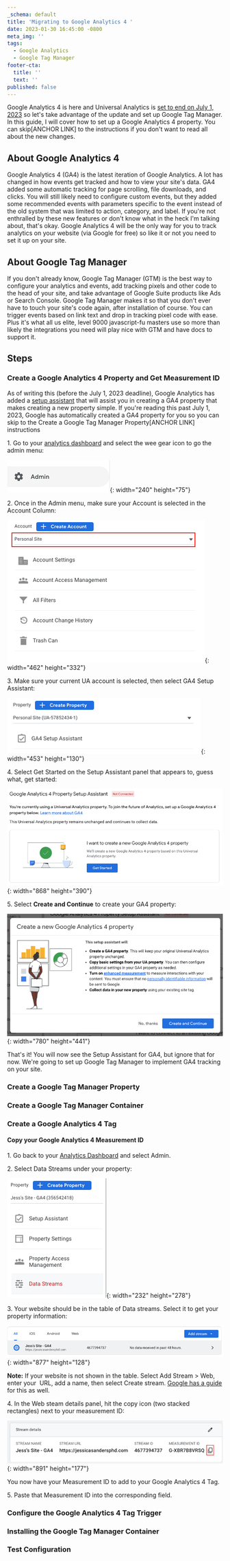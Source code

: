 ```yaml
---
_schema: default
title: 'Migrating to Google Analytics 4 '
date: 2023-01-30 16:45:00 -0800
meta_img: ''
tags:
  - Google Analytics
  - Google Tag Manager
footer-cta:
  title: ''
  text: ''
published: false
---
```

Google Analytics 4 is here and Universal Analytics is [set to end on July 1, 2023](https://support.google.com/analytics/answer/11583528)&nbsp;so let's take advantage of the update and set up Google Tag Manager. In this guide, I will cover how to set up a Google Analytics 4 property. You can skip\[ANCHOR LINK\] to the instructions if you don't want to read all about the new changes.&nbsp; &nbsp;

## About Google Analytics 4

Google Analytics 4 (GA4) is the latest iteration of Google Analytics. A lot has changed in how events get tracked and how to view your site's data. GA4 added some automatic tracking for page scrolling, file downloads, and clicks. You will still likely need to configure custom events, but they added some recommended events with parameters specific to the event instead of the old system that was limited to action, category, and label. If you're not enthralled by these new features or don't know what in the heck I'm talking about, that's okay. Google Analytics 4 will be the only way for you to track analytics on your website (via Google for free) so like it or not you need to set it up on your site.&nbsp;

## About Google Tag Manager

If you don't already know, Google Tag Manager (GTM) is the best way to configure your analytics and events, add tracking pixels and other code to the head of your site, and take advantage of Google Suite products like Ads or Search Console. Google Tag Manager makes it so that you don't ever have to touch your site's code again, after installation of course. You can trigger events based on link text and drop in tracking pixel code with ease. Plus it's what all us elite, level 9000 javascript-fu masters use so more than likely the integrations you need will play nice with GTM and have docs to support it.&nbsp;

## Steps

### Create a Google Analytics 4 Property and Get Measurement ID

As of writing this (before the July 1, 2023 deadline), Google Analytics has added a [setup assistant](https://support.google.com/analytics/answer/9744165?hl=en#zippy=%2Cin-this-article) that will assist you in creating a GA4 property that makes creating a new property simple. If you're reading this past July 1, 2023, Google has automatically created a GA4 property for you so you can skip to the Create a Google Tag Manager Property\[ANCHOR LINK\] instructions

1\. Go to your [analytics dashboard](https://analytics.google.com/) and select the wee gear icon to go the admin menu:

![](/images/screen-shot-2023-03-04-at-4-18-49-pm.png){: width="240" height="75"}

2\. Once in the Admin menu, make sure your Account is selected in the Account Column:&nbsp;

![](/images/screen-shot-2023-03-04-at-4-20-36-pm.png){: width="462" height="332"}

3\. Make sure your current UA account is selected, then select GA4 Setup Assistant:&nbsp;

![](/images/screen-shot-2023-03-04-at-4-32-56-pm.png){: width="453" height="130"}

4\. Select Get Started on the Setup Assistant panel that appears to, guess what, get started:&nbsp;

![](/images/screen-shot-2023-03-04-at-4-36-41-pm-1.png){: width="868" height="390"}

5\. Select **Create and Continue** to create your GA4 property:

![](/images/screen-shot-2023-03-04-at-4-38-32-pm.png){: width="780" height="441"}

That's it! You will now see the Setup Assistant for GA4, but ignore that for now. We're going to set up Google Tag Manager to implement GA4 tracking on your site.&nbsp;

### Create a Google Tag Manager Property

### Create a Google Tag Manager Container

### Create a Google Analytics 4 Tag

#### Copy your Google Analytics 4 Measurement ID

1\. Go back to your [Analytics Dashboard](https://analytics.google.com) and select Admin.&nbsp;

2\. Select Data Streams under your property:&nbsp;

![](/images/screen-shot-2023-03-04-at-4-51-53-pm.png){: width="232" height="278"}

3\. Your website should be in the table of Data streams. Select it to get your property information:&nbsp;

![](/images/screen-shot-2023-03-04-at-4-56-39-pm.png){: width="877" height="128"}

**Note:** If your website is not shown in the table. Select Add Stream &gt; Web, enter your&nbsp; URL, add a name, then select Create stream. [Google has a guide](https://support.google.com/analytics/answer/9304153?hl=en#zippy=%2Cweb) for this as well.&nbsp;

4\. In the Web steam details panel, hit the copy icon (two stacked rectangles) next to your measurement ID:&nbsp;

![](/images/screen-shot-2023-03-04-at-4-59-41-pm.png){: width="891" height="177"}

You now have your Measurement ID to add to your Google Analytics 4 Tag.&nbsp;

5\. Paste that Measurement ID into the corresponding field.&nbsp;

### Configure the Google Analytics 4 Tag Trigger

### Installing the Google Tag Manager Container

### Test Configuration